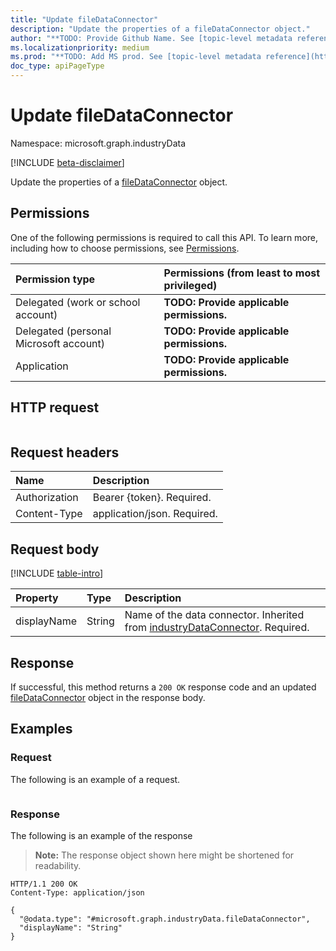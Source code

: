 ```yaml
---
title: "Update fileDataConnector"
description: "Update the properties of a fileDataConnector object."
author: "**TODO: Provide Github Name. See [topic-level metadata reference](https://aka.ms/msgo?pagePath=API/Document/Guidelines/Metadata)**"
ms.localizationpriority: medium
ms.prod: "**TODO: Add MS prod. See [topic-level metadata reference](https://aka.ms/msgo?pagePath=API/Document/Guidelines/Metadata)**"
doc_type: apiPageType
---
```


# Update fileDataConnector
Namespace: microsoft.graph.industryData

[!INCLUDE [beta-disclaimer](../../includes/beta-disclaimer.md)]

Update the properties of a [fileDataConnector](../resources/industrydata-filedataconnector.md) object.

## Permissions
One of the following permissions is required to call this API. To learn more, including how to choose permissions, see [Permissions](/graph/permissions-reference).

|Permission type|Permissions (from least to most privileged)|
|:---|:---|
|Delegated (work or school account)|**TODO: Provide applicable permissions.**|
|Delegated (personal Microsoft account)|**TODO: Provide applicable permissions.**|
|Application|**TODO: Provide applicable permissions.**|

## HTTP request

<!-- {
  "blockType": "ignored"
}
-->
``` http
```

## Request headers
|Name|Description|
|:---|:---|
|Authorization|Bearer {token}. Required.|
|Content-Type|application/json. Required.|

## Request body
[!INCLUDE [table-intro](../../includes/update-property-table-intro.md)]


|Property|Type|Description|
|:---|:---|:---|
|displayName|String|Name of the data connector. Inherited from [industryDataConnector](../resources/industrydata-industrydataconnector.md). Required.|



## Response

If successful, this method returns a `200 OK` response code and an updated [fileDataConnector](../resources/industrydata-filedataconnector.md) object in the response body.

## Examples

### Request
The following is an example of a request.
<!-- {
  "blockType": "request",
  "name": "update_filedataconnector"
}
-->
``` http

```


### Response
The following is an example of the response
>**Note:** The response object shown here might be shortened for readability.
<!-- {
  "blockType": "response",
  "truncated": true
}
-->
``` http
HTTP/1.1 200 OK
Content-Type: application/json

{
  "@odata.type": "#microsoft.graph.industryData.fileDataConnector",
  "displayName": "String"
}
```

